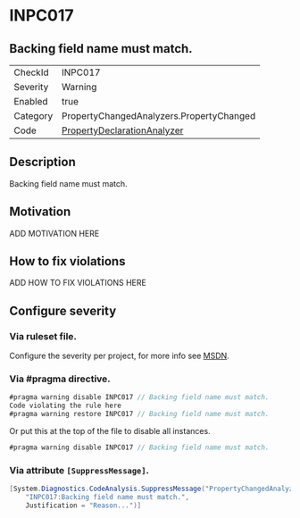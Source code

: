 # INPC017
## Backing field name must match.

<!-- start generated table -->
<table>
  <tr>
    <td>CheckId</td>
    <td>INPC017</td>
  </tr>
  <tr>
    <td>Severity</td>
    <td>Warning</td>
  </tr>
  <tr>
    <td>Enabled</td>
    <td>true</td>
  </tr>
  <tr>
    <td>Category</td>
    <td>PropertyChangedAnalyzers.PropertyChanged</td>
  </tr>
  <tr>
    <td>Code</td>
    <td><a href="https://github.com/DotNetAnalyzers/PropertyChangedAnalyzers/blob/master/PropertyChangedAnalyzers.Analyzers/NodeAnalyzers/PropertyDeclarationAnalyzer.cs">PropertyDeclarationAnalyzer</a></td>
  </tr>
</table>
<!-- end generated table -->

## Description

Backing field name must match.

## Motivation

ADD MOTIVATION HERE

## How to fix violations

ADD HOW TO FIX VIOLATIONS HERE

<!-- start generated config severity -->
## Configure severity

### Via ruleset file.

Configure the severity per project, for more info see [MSDN](https://msdn.microsoft.com/en-us/library/dd264949.aspx).

### Via #pragma directive.
```C#
#pragma warning disable INPC017 // Backing field name must match.
Code violating the rule here
#pragma warning restore INPC017 // Backing field name must match.
```

Or put this at the top of the file to disable all instances.
```C#
#pragma warning disable INPC017 // Backing field name must match.
```

### Via attribute `[SuppressMessage]`.

```C#
[System.Diagnostics.CodeAnalysis.SuppressMessage("PropertyChangedAnalyzers.PropertyChanged", 
    "INPC017:Backing field name must match.", 
    Justification = "Reason...")]
```
<!-- end generated config severity -->